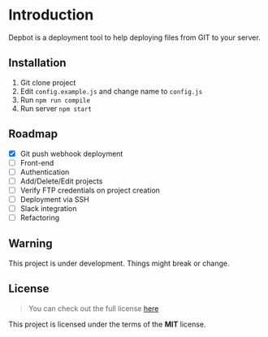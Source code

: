 # Introduction

Depbot is a deployment tool to help deploying files from GIT to your server.

## Installation

1. Git clone project
2. Edit `config.example.js` and change name to `config.js`
3. Run `npm run compile`
4. Run server `npm start`

## Roadmap
 
- [X] Git push webhook deployment
- [ ] Front-end
- [ ] Authentication
- [ ] Add/Delete/Edit projects
- [ ] Verify FTP credentials on project creation
- [ ] Deployment via SSH
- [ ] Slack integration
- [ ] Refactoring

## Warning

This project is under development. Things might break or change.

## License
>You can check out the full license [here](https://github.com/jacted/depbot/LICENSE)

This project is licensed under the terms of the **MIT** license.